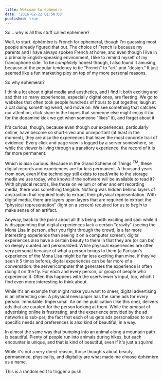 ```yaml
---
title: Welcome to éphémère
date: '2016-02-22 01:58:00'
published: true
---
```


So... why is all this stuff called éphémère? 

Well, to start, éphémère is French for ephemeral, though I'm guessing most people already figured that out. The choice of French is because my parents and I have always spoken French at home, and even though I live in a primarily English-speaking environment, I like to remind myself of my francophone side. To be *completely* honest though, I also found it amusing, because of the popular tendency to tie "French" to "art" and "design." It just seemed like a fun marketing ploy on top of my more personal reasons.

So why ephemeral?

I think a lot about digital media and aesthetics, and I find it both exciting and sad that so many experiences, especially digital ones, are fleeting. We go to websites that often took people hundreds of hours to put together, laugh at a cat doing something weird, and move on. We see something that catches our attention, click share in the hopes that someone else might enjoy it (or for the dopamine kick we get when someone "likes" it), and forget about it.

It's curious, though, because even though our experiences, particularly online, have become so short-lived and unimportant (at least in the moment), they are also the experiences that leave the most concrete trail of evidence. Every click and page view is logged by a server somewhere, so while the viewer is living through a transitory experience, the record of it is far more permanent.

Which is *also* curious. Because in the Grand Scheme of Things <sup>TM</sup>, these digital records and experiences are far *less*  permanent. A thousand years from now, even if the technology still exists to read/write to the storage media we use today, who knows if the software will be available to read it? With physical records, like those on vellum or other ancient recording media, there was something tangible. Nothing was hidden behind layers of abstraction that required tools to extract their physical representation. With digital media, there are layers upon layers that are required to extract the "physical representation" (light on a screen) required for us to *begin*  to make sense of an artifact.

Anyway, back to the point about all this being both exciting and sad: while it is disappointing that digital experiences lack a certain "gravity" (seeing the Mona Lisa in person, after you fight through the crowd, is a far more interesting experience than seeing it on a computer screen), digital experiences also have a certain beauty to them in that they are (or can be) so deeply curated and personalized. While physical experiences are often very personal because of what a person brings to them (a Parisian's experience of the Mona Lisa might be far less exciting than mine, if they've seen it 5 times before), digital experiences can be far more of a conversation: the server/computer that generates the experience is often doing it on the fly. For each and every person, or group of people who experience it. Often this happens with the user/viewer's input, too, which I find even more interesting to think about.

While it's an example that might make you want to sneer, digital advertising is an interesting one. A physical newspaper has the same ads for every person. Immutable. Impersonal. An online publication (like this one), delivers ads that are curated for the person looking at them. While the *amount* of advertising online is frustrating, and the experience provided by the ad networks is sub-par, the fact that each of us gets ads personalized to our specific needs and preferences is also kind of beautiful, in a way.

In almost the same way that bumping into an animal along a mountain path is beautiful. Plenty of people run into animals during hikes, but each encounter is unique, and that is kind of beautiful, even if it's just a squirrel.

While it's not a very direct reason, those thoughts about beauty, permanence, physicality, and digitality are what made me choose éphémère as a name.

This is a random edit to trigger a push.
